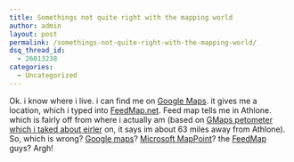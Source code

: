 ```yaml
---
title: Somethings not quite right with the mapping world
author: admin
layout: post
permalink: /somethings-not-quite-right-with-the-mapping-world/
dsq_thread_id:
  - 26013238
categories:
  - Uncategorized
---
```

Ok. i know where i live. i can find me on [Google Maps][1]. it gives me a location, which i typed into [FeedMap.net][2]. Feed map tells me in Athlone. which is fairly off from where i actually am (based on [GMaps petometer which i taked about eirler][2] on, it says im about 63 miles away from Athlone). So, which is wrong? [Google maps][1]?&nbsp;[Microsoft&nbsp;MapPoint][3]? the [FeedMap][4] guys? Argh!&nbsp;

 [1]: http://maps.google.com
 [2]: http://www.feedmap.net/BlogMap/
 [3]: http://www.microsoft.com/mappoint/default.mspx
 [4]: http://www.feedmap.net